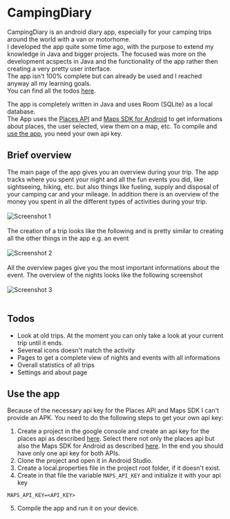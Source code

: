 # CampingDiary
CampingDiary is an android diary app, especially for your camping trips around the world with a van or motorhome. <br>
I developed the app quite some time ago, with the purpose to extend my knowledge in Java and bigger projects. The focused was more on the development acspects in Java and the functionality of the app rather then creating a very pretty user interface. <br>
The app isn't 100% complete but can already be used and I reached anyway all my learning goals.<br>
You can find all the todos [here](#todos).

The app is completely written in Java and uses Room (SQLite) as a local database. <br>
The App uses the [Places API](https://developers.google.com/maps/documentation/places/web-service) and [Maps SDK for Android](https://developers.google.com/maps/documentation/android-sdk/overview)
to get informations about places, the user selected, view them on a map, etc. To compile and [use the app](#use-the-app), you need your own api key. 

## Brief overview
The main page of the app gives you an overview during your trip. The app tracks where you spent your night and all the fun events you did, like sightseeing, hiking, etc. but also things like fueling, supply and disposal of your camping car and your mileage. In addition there is an overview of the money you spent in all the different types of activities during your trip.<br><br>
![Screenshot 1](/assets/screenshot1.png)
<br><br>
The creation of a trip looks like the following and is pretty similar to creating all the other things in the app e.g. an event<br><br>
![Screenshot 2](/assets/screenshot2.png)
<br><br>
All the overview pages give you the most important informations about the event. The overview of the nights looks like the following screenshot<br><br>
![Screenshot 3](/assets/screenshot3.png)
<br><br>

## Todos

* Look at old trips. At the moment you can only take a look at your current trip until it ends.
* Severeal icons doesn't match the activity
* Pages to get a complete view of nights and events with all informations
* Overall statistics of all trips
* Settings and about page

## Use the app
Because of the necessary api key for the Places API and Maps SDK I can't provide an APK. You need to do the following steps to get your own api key:
1. Create a project in the google console and create an api key for the places api as described [here](https://developers.google.com/maps/documentation/places/web-service/get-api-key). Select there not only the places api but also the Maps SDK for Android as described [here](https://developers.google.com/maps/documentation/android-sdk/get-api-key). In the end you should have only one api key for both APIs.
2. Clone the project and open it in Android Studio.
3. Create a local.properties file in the project root folder, if it doesn't exist.
4. Create in that file the variable `MAPS_API_KEY` and initialize it with your api key<br>
```properties
MAPS_API_KEY=<API_KEY>
```
5. Compile the app and run it on your device.